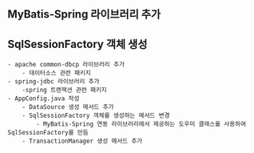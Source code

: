 ## MyBatis-Spring 라이브러리 추가

## SqlSessionFactory 객체 생성
    - apache common-dbcp 라이브러리 추가
        - 데이터소스 관련 패키지
    - spring-jdbc 라이브러리 추가
        -spring 트랜잭션 관련 패키지
    - AppConfig.java 작성
        - DataSource 생성 메서드 추가
        - SqlSessionFactory 객체를 생성하는 메서드 변경
            - MyBatis-Spring 연동 라이브러리에서 제공하는 도우미 클래스를 사용하여 SqlSessionFactory를 만듬
        - TransactionManager 생성 메서드 추가